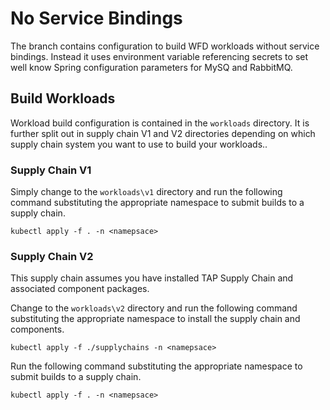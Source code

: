 # No Service Bindings
The branch contains configuration to build WFD workloads without service bindings.  Instead it uses
environment variable referencing secrets to set well know Spring configuration parameters for MySQ and 
RabbitMQ.

## Build Workloads
Workload build configuration is contained in the `workloads` directory.  It is further split out in supply chain V1
and V2 directories depending on which supply chain system you want to use to build your workloads..

### Supply Chain V1

Simply change to the `workloads\v1` directory and run the following command substituting the appropriate namespace 
to submit builds to a supply chain.

```
kubectl apply -f . -n <namepsace> 
```

### Supply Chain V2

This supply chain assumes you have installed TAP Supply Chain and associated component packages.

Change to the `workloads\v2` directory and run the following command substituting the appropriate namespace 
to install the supply chain and components.

```
kubectl apply -f ./supplychains -n <namepsace> 
```

Run the following command substituting the appropriate namespace to submit builds to a supply chain.

```
kubectl apply -f . -n <namepsace> 
```
